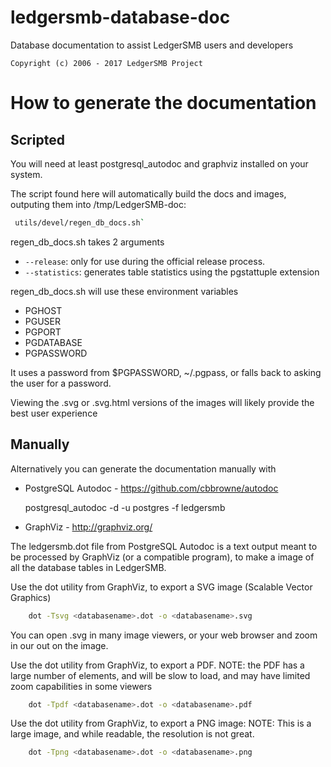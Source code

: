 
# ledgersmb-database-doc

Database documentation to assist LedgerSMB users and developers

```plain
Copyright (c) 2006 - 2017 LedgerSMB Project
```

# How to generate the documentation

## Scripted

You will need at least postgresql_autodoc and graphviz installed
on your system.

The script found here will automatically build the docs and images,
outputing them into /tmp/LedgerSMB-doc:

```bash
 utils/devel/regen_db_docs.sh`
```

regen_db_docs.sh takes 2 arguments

* `--release`: only for use during the official release process.
* `--statistics`: generates table statistics using the pgstattuple extension

regen_db_docs.sh will use these environment variables

* PGHOST
* PGUSER
* PGPORT
* PGDATABASE
* PGPASSWORD

It uses a password from $PGPASSWORD, ~/.pgpass, or falls back to asking the
user for a password.

Viewing the .svg or .svg.html versions of the images will likely provide
the best user experience

## Manually

Alternatively you can generate the documentation manually with

* PostgreSQL Autodoc - https://github.com/cbbrowne/autodoc

    postgresql_autodoc -d <databasename> -u postgres -f ledgersmb

* GraphViz - http://graphviz.org/


The ledgersmb.dot file from PostgreSQL Autodoc is a text output meant to
be processed by GraphViz (or a compatible program), to make a image of
all the database tables in LedgerSMB.

Use the dot utility from GraphViz, to export a SVG image (Scalable Vector
Graphics)

```bash
    dot -Tsvg <databasename>.dot -o <databasename>.svg
```

You can open <databasename>.svg in many image viewers, or your web browser
and zoom in our out on the image.

Use the dot utility from GraphViz, to export a PDF. NOTE: the PDF has a
large number of elements, and will be slow to load, and may have limited
zoom capabilities in some viewers

```bash
    dot -Tpdf <databasename>.dot -o <databasename>.pdf
```

Use the dot utility from GraphViz, to export a PNG image:  NOTE: This is
a large image, and while readable, the resolution is not great.

```bash
    dot -Tpng <databasename>.dot -o <databasename>.png
```
